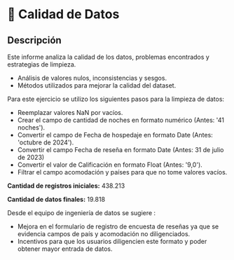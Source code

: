 # 🧹 Calidad de Datos
## Descripción
Este informe analiza la calidad de los datos, problemas encontrados y estrategias de limpieza.
- Análisis de valores nulos, inconsistencias y sesgos.
- Métodos utilizados para mejorar la calidad del dataset.

Para este ejercicio se utilizo los siguientes pasos para la limpieza de datos:

- Reemplazar valores NaN por vacíos.​
- Crear el campo de cantidad de noches en formato numérico ​(Antes: '41 noches').​
- Convertir el campo de Fecha de hospedaje en formato Date (Antes: 'octubre de ​2024').​
- Convertir el campo Fecha de reseña en formato Date (Antes: 31 de julio de 2023)​
- Convertir el valor de Calificación en formato Float (Antes: '9,0').​
- Filtrar el campo acomodación y países para que no tome valores vacíos.

**Cantidad de registros iniciales:** 438.213

**Cantidad de datos finales:** 19.818

Desde el equipo de ingeniería de datos se sugiere :​

- Mejora en el formulario de registro de encuesta de reseñas ya que se evidencia campos de país y acomodación no diligenciados.​
- Incentivos para que los usuarios diligencien este formato y poder obtener mayor entrada de datos.
